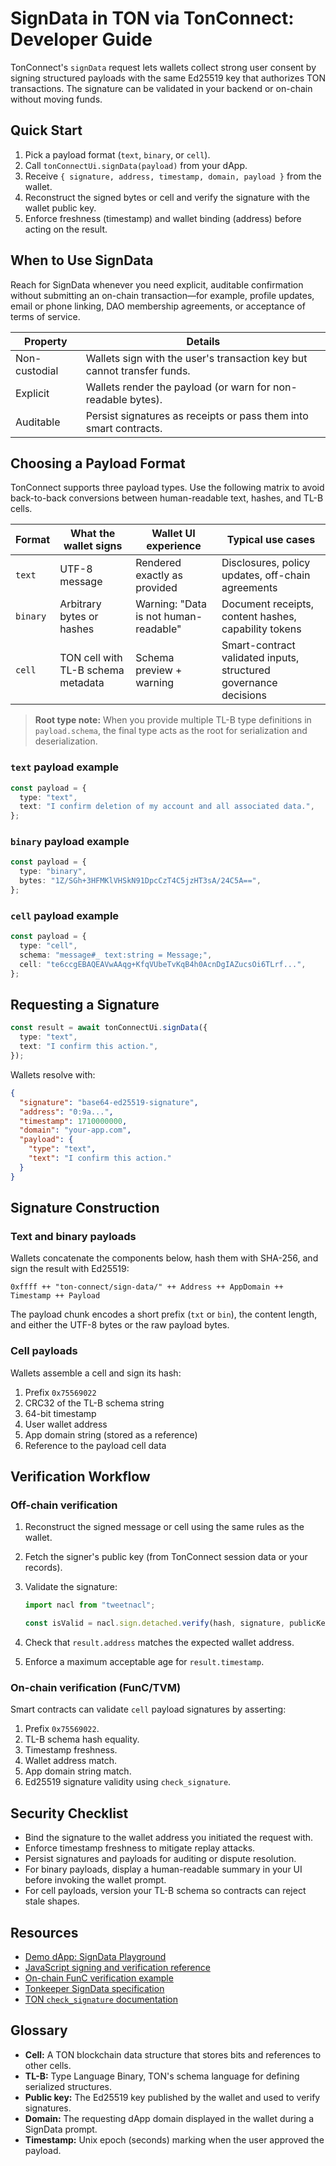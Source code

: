 # SignData in TON via TonConnect: Developer Guide

TonConnect's `signData` request lets wallets collect strong user consent by
signing structured payloads with the same Ed25519 key that authorizes TON
transactions. The signature can be validated in your backend or on-chain without
moving funds.

## Quick Start

1. Pick a payload format (`text`, `binary`, or `cell`).
2. Call `tonConnectUi.signData(payload)` from your dApp.
3. Receive `{ signature, address, timestamp, domain, payload }` from the wallet.
4. Reconstruct the signed bytes or cell and verify the signature with the wallet
   public key.
5. Enforce freshness (timestamp) and wallet binding (address) before acting on
   the result.

## When to Use SignData

Reach for SignData whenever you need explicit, auditable confirmation without
submitting an on-chain transaction—for example, profile updates, email or phone
linking, DAO membership agreements, or acceptance of terms of service.

| Property      | Details                                                                 |
| ------------- | ----------------------------------------------------------------------- |
| Non-custodial | Wallets sign with the user's transaction key but cannot transfer funds. |
| Explicit      | Wallets render the payload (or warn for non-readable bytes).            |
| Auditable     | Persist signatures as receipts or pass them into smart contracts.       |

## Choosing a Payload Format

TonConnect supports three payload types. Use the following matrix to avoid
back-to-back conversions between human-readable text, hashes, and TL-B cells.

| Format   | What the wallet signs              | Wallet UI experience                  | Typical use cases                                                |
| -------- | ---------------------------------- | ------------------------------------- | ---------------------------------------------------------------- |
| `text`   | UTF-8 message                      | Rendered exactly as provided          | Disclosures, policy updates, off-chain agreements                |
| `binary` | Arbitrary bytes or hashes          | Warning: "Data is not human-readable" | Document receipts, content hashes, capability tokens             |
| `cell`   | TON cell with TL-B schema metadata | Schema preview + warning              | Smart-contract validated inputs, structured governance decisions |

> **Root type note:** When you provide multiple TL-B type definitions in
> `payload.schema`, the final type acts as the root for serialization and
> deserialization.

### `text` payload example

```ts
const payload = {
  type: "text",
  text: "I confirm deletion of my account and all associated data.",
};
```

### `binary` payload example

```ts
const payload = {
  type: "binary",
  bytes: "1Z/SGh+3HFMKlVHSkN91DpcCzT4C5jzHT3sA/24C5A==",
};
```

### `cell` payload example

```ts
const payload = {
  type: "cell",
  schema: "message#_ text:string = Message;",
  cell: "te6ccgEBAQEAVwAAqg+KfqVUbeTvKqB4h0AcnDgIAZucsOi6TLrf...",
};
```

## Requesting a Signature

```ts
const result = await tonConnectUi.signData({
  type: "text",
  text: "I confirm this action.",
});
```

Wallets resolve with:

```json
{
  "signature": "base64-ed25519-signature",
  "address": "0:9a...",
  "timestamp": 1710000000,
  "domain": "your-app.com",
  "payload": {
    "type": "text",
    "text": "I confirm this action."
  }
}
```

## Signature Construction

### Text and binary payloads

Wallets concatenate the components below, hash them with SHA-256, and sign the
result with Ed25519:

```
0xffff ++ "ton-connect/sign-data/" ++ Address ++ AppDomain ++ Timestamp ++ Payload
```

The payload chunk encodes a short prefix (`txt` or `bin`), the content length,
and either the UTF-8 bytes or the raw payload bytes.

### Cell payloads

Wallets assemble a cell and sign its hash:

1. Prefix `0x75569022`
2. CRC32 of the TL-B schema string
3. 64-bit timestamp
4. User wallet address
5. App domain string (stored as a reference)
6. Reference to the payload cell data

## Verification Workflow

### Off-chain verification

1. Reconstruct the signed message or cell using the same rules as the wallet.
2. Fetch the signer's public key (from TonConnect session data or your records).
3. Validate the signature:

   ```ts
   import nacl from "tweetnacl";

   const isValid = nacl.sign.detached.verify(hash, signature, publicKey);
   ```

4. Check that `result.address` matches the expected wallet address.
5. Enforce a maximum acceptable age for `result.timestamp`.

### On-chain verification (FunC/TVM)

Smart contracts can validate `cell` payload signatures by asserting:

1. Prefix `0x75569022`.
2. TL-B schema hash equality.
3. Timestamp freshness.
4. Wallet address match.
5. App domain string match.
6. Ed25519 signature validity using `check_signature`.

## Security Checklist

- Bind the signature to the wallet address you initiated the request with.
- Enforce timestamp freshness to mitigate replay attacks.
- Persist signatures and payloads for auditing or dispute resolution.
- For binary payloads, display a human-readable summary in your UI before
  invoking the wallet prompt.
- For cell payloads, version your TL-B schema so contracts can reject stale
  shapes.

## Resources

- [Demo dApp: SignData Playground](https://tonkeeper.github.io/demo-dapp-with-wallet)
- [JavaScript signing and verification reference](https://github.com/mois-ilya/ton-sign-data-reference)
- [On-chain FunC verification example](https://github.com/p0lunin/sign-data-contract-verify-example)
- [Tonkeeper SignData specification](https://github.com/tonkeeper/ton-connect-docs)
- [TON `check_signature` documentation](https://docs.ton.org/develop/func/stdlib#check_signature)

## Glossary

- **Cell:** A TON blockchain data structure that stores bits and references to
  other cells.
- **TL-B:** Type Language Binary, TON's schema language for defining serialized
  structures.
- **Public key:** The Ed25519 key published by the wallet and used to verify
  signatures.
- **Domain:** The requesting dApp domain displayed in the wallet during a
  SignData prompt.
- **Timestamp:** Unix epoch (seconds) marking when the user approved the
  payload.
